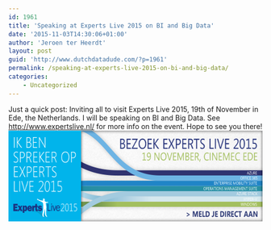 ```yaml
---
id: 1961
title: 'Speaking at Experts Live 2015 on BI and Big Data'
date: '2015-11-03T14:30:06+01:00'
author: 'Jeroen ter Heerdt'
layout: post
guid: 'http://www.dutchdatadude.com/?p=1961'
permalink: /speaking-at-experts-live-2015-on-bi-and-big-data/
categories:
    - Uncategorized
---
```


Just a quick post: Inviting all to visit Experts Live 2015, 19th of November in Ede, the Netherlands. I will be speaking on BI and Big Data.
See <a href="http://www.expertslive.nl/">http://www.expertslive.nl/</a> for more info on the event.
Hope to see you there!<img class="alignnone size-full wp-image-1971" src="../wp-content/uploads/2015/10/EXPERTSLIVE.5011_email-signature_spreker_630x180.png" alt="EXPERTSLIVE.5011_email-signature_spreker_630x180" width="630" height="180" />